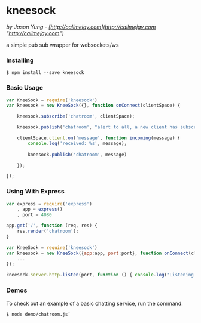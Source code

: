 # kneesock
*by Jason Yung - [http://callmejay.com](http://callmejay.com "http://callmejay.com")*

a simple pub sub wrapper for websockets/ws

### Installing

	$ npm install --save kneesock

### Basic Usage

```javascript
var KneeSock = require('kneesock')
var kneesock = new KneeSock({}, function onConnect(clientSpace) {

	kneesock.subscribe('chatroom', clientSpace);

	kneesock.publish('chatroom', "alert to all, a new client has subscribed" })

	clientSpace.client.on('message', function incoming(message) {
		console.log('received: %s', message);
		
		kneesock.publish('chatroom', message)

	});

});

```


### Using With Express

```javascript
var express = require('express')
	, app = express()
	, port = 4080

app.get('/', function (req, res) {
	res.render('chatroom');
}

var KneeSock = require('kneesock')
var kneesock = new KneeSock({app:app, port:port}, function onConnect(clientSpace) {
	...
});

kneesock.server.http.listen(port, function () { console.log('Listening on ' + port) });

```

### Demos
To check out an example of a basic chatting service, run the command:
	
	$ node demo/chatroom.js` 
